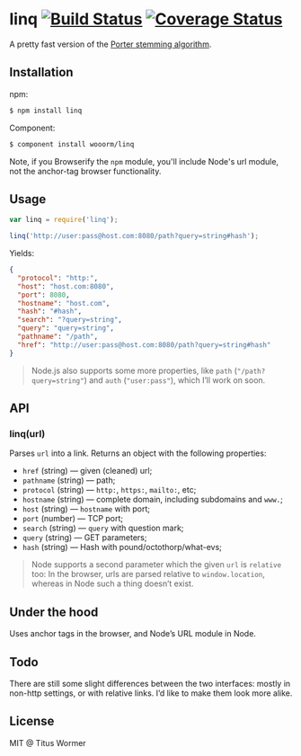 # linq [![Build Status](https://img.shields.io/travis/wooorm/linq.svg?style=flat)](https://travis-ci.org/wooorm/linq) [![Coverage Status](https://img.shields.io/coveralls/wooorm/linq.svg?style=flat)](https://coveralls.io/r/wooorm/linq?branch=master)

A pretty fast version of the [Porter stemming algorithm](http://tartarus.org/martin/Porterlinq/).

## Installation

npm:
```sh
$ npm install linq
```

Component:
```sh
$ component install wooorm/linq
```

Note, if you Browserify the `npm` module, you'll include Node's url module, not the anchor-tag browser functionality.

## Usage

```js
var linq = require('linq');

linq('http://user:pass@host.com:8080/path?query=string#hash');
```

Yields:

```json
{
  "protocol": "http:",
  "host": "host.com:8080",
  "port": 8080,
  "hostname": "host.com",
  "hash": "#hash",
  "search": "?query=string",
  "query": "query=string",
  "pathname": "/path",
  "href": "http://user:pass@host.com:8080/path?query=string#hash"
}
```

> Node.js also supports some more properties, like `path` (`"/path?query=string"`) and `auth` (`"user:pass"`), which I’ll work on soon.

## API

### linq(url)

Parses `url` into a link. Returns an object with the following properties:

- `href` (string) — given (cleaned) url;
- `pathname` (string) — path;
- `protocol` (string) — `http:`, `https:`, `mailto:`, etc;
- `hostname` (string) — complete domain, including subdomains and `www.`;
- `host` (string) — `hostname` with port;
- `port` (number) — TCP port;
- `search` (string) — `query` with question mark;
- `query` (string) — GET parameters;
- `hash` (string) — Hash with pound/octothorp/what-evs;

> Node supports a second parameter which the given `url` is `relative` too: In the browser, urls are parsed relative to `window.location`, whereas in Node such a thing doesn’t exist.

## Under the hood

Uses anchor tags in the browser, and Node’s URL module in Node.

## Todo

There are still some slight differences between the two interfaces: mostly in non-http settings, or with relative links. I’d like to make them look more alike.

## License

MIT @ Titus Wormer
